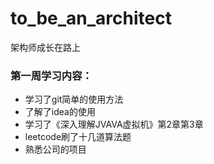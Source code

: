 # to_be_an_architect
架构师成长在路上
### 第一周学习内容：
- 学习了git简单的使用方法
- 了解了idea的使用
- 学习了《深入理解JVAVA虚拟机》第2章第3章
- leetcode刷了十几道算法题
- 熟悉公司的项目
